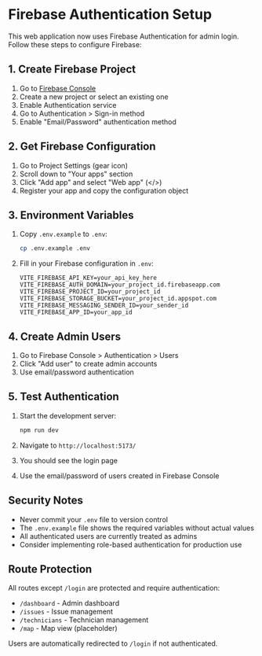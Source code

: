 # Firebase Authentication Setup

This web application now uses Firebase Authentication for admin login. Follow these steps to configure Firebase:

## 1. Create Firebase Project

1. Go to [Firebase Console](https://console.firebase.google.com/)
2. Create a new project or select an existing one
3. Enable Authentication service
4. Go to Authentication > Sign-in method
5. Enable "Email/Password" authentication method

## 2. Get Firebase Configuration

1. Go to Project Settings (gear icon)
2. Scroll down to "Your apps" section
3. Click "Add app" and select "Web app" (</>) 
4. Register your app and copy the configuration object

## 3. Environment Variables

1. Copy `.env.example` to `.env`:
   ```bash
   cp .env.example .env
   ```

2. Fill in your Firebase configuration in `.env`:
   ```
   VITE_FIREBASE_API_KEY=your_api_key_here
   VITE_FIREBASE_AUTH_DOMAIN=your_project_id.firebaseapp.com
   VITE_FIREBASE_PROJECT_ID=your_project_id
   VITE_FIREBASE_STORAGE_BUCKET=your_project_id.appspot.com
   VITE_FIREBASE_MESSAGING_SENDER_ID=your_sender_id
   VITE_FIREBASE_APP_ID=your_app_id
   ```

## 4. Create Admin Users

1. Go to Firebase Console > Authentication > Users
2. Click "Add user" to create admin accounts
3. Use email/password authentication

## 5. Test Authentication

1. Start the development server:
   ```bash
   npm run dev
   ```

2. Navigate to `http://localhost:5173/`
3. You should see the login page
4. Use the email/password of users created in Firebase Console

## Security Notes

- Never commit your `.env` file to version control
- The `.env.example` file shows the required variables without actual values
- All authenticated users are currently treated as admins
- Consider implementing role-based authentication for production use

## Route Protection

All routes except `/login` are protected and require authentication:
- `/dashboard` - Admin dashboard
- `/issues` - Issue management
- `/technicians` - Technician management
- `/map` - Map view (placeholder)

Users are automatically redirected to `/login` if not authenticated.